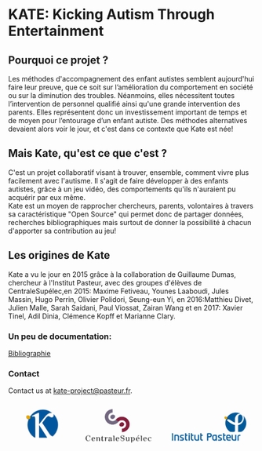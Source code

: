 # KATE: Kicking Autism Through Entertainment  
## Pourquoi ce projet ?
Les méthodes d'accompagnement des enfant autistes semblent aujourd'hui faire leur preuve, que ce soit sur l’amélioration du comportement en société ou sur la diminution des troubles. Néanmoins, elles nécessitent toutes l’intervention de personnel qualifié ainsi qu'une grande intervention des parents. Elles représentent donc un investissement important de temps et de moyen pour l’entourage d’un enfant autiste. Des méthodes alternatives devaient alors voir le jour, et c'est dans ce contexte que Kate est née!  
 

## Mais Kate, qu'est ce que c'est ?
C'est un projet collaboratif visant à trouver, ensemble, comment vivre plus facilement avec l'autisme. Il s'agit de faire développer à des enfants autistes, grâce à un jeu vidéo, des comportements qu'ils n'auraient pu acquérir par eux même.  
Kate est un moyen de rapprocher chercheurs, parents, volontaires à travers sa caractéristique "Open Source" qui permet donc de partager données, recherches bibliographiques mais surtout de donner la possibilité à chacun d'apporter sa contribution au jeu!   
  
## Les origines de Kate
Kate a vu le jour en 2015 grâce à la collaboration de Guillaume Dumas, chercheur à l'Institut Pasteur, avec des groupes d'élèves de CentraleSupélec,en 2015: Maxime Fetiveau, Younes Laaboudi, Jules Massin, Hugo Perrin, Olivier Polidori, Seung-eun Yi, en 2016:Matthieu Divet, Julien Malle, Sarah Saidani, Paul Viossat, Zairan Wang et en 2017: Xavier Tinel, Adil Dinia, Clémence Kopff et Marianne Clary.  
### Un peu de documentation:
[Bibliographie](https://www.zotero.org/groups/421637/asd-hmi-ecp?token=3a5ed22dae55d2fdcedd89bca7ac778e)

### Contact

Contact us at [kate-project@pasteur.fr](mailto:kate-project@pasteur.fr).  

![Alt](https://github.com/ClaryM/KATE-project.github.io/blob/patch-1/logos.png?raw=true)

